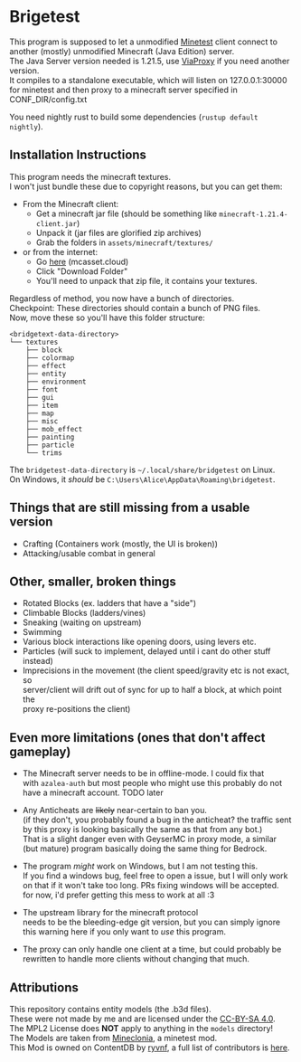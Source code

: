 # Brigetest

This program is supposed to let a unmodified [Minetest](https://github.com/minetest/minetest) client connect to  
another (mostly) unmodified Minecraft (Java Edition) server.  
The Java Server version needed is 1.21.5, use [ViaProxy](https://github.com/ViaVersion/ViaProxy) if you need another version.  
It compiles to a standalone executable, which will listen on 127.0.0.1:30000  
for minetest and then proxy to a minecraft server specified in CONF_DIR/config.txt  

You need nightly rust to build some dependencies (`rustup default nightly`).  

## Installation Instructions

This program needs the minecraft textures.  
I won't just bundle these due to copyright reasons, but you can get them:  

* From the Minecraft client:  
  * Get a minecraft jar file (should be something like `minecraft-1.21.4-client.jar`)  
  * Unpack it (jar files are glorified zip archives)  
  * Grab the folders in `assets/minecraft/textures/`  
* or from the internet:  
  * Go [here](https://mcasset.cloud/1.21.5/assets/minecraft/textures) (mcasset.cloud)  
  * Click "Download Folder"  
  * You'll need to unpack that zip file, it contains your textures.  

Regardless of method, you now have a bunch of directories.  
Checkpoint: These directories should contain a bunch of PNG files.  
Now, move these so you'll have this folder structure:

```text
<bridgetext-data-directory>
└── textures
    ├── block
    ├── colormap
    ├── effect
    ├── entity
    ├── environment
    ├── font
    ├── gui
    ├── item
    ├── map
    ├── misc
    ├── mob_effect
    ├── painting
    ├── particle
    └── trims
```

The `bridgetest-data-directory` is `~/.local/share/bridgetest` on Linux.  
On Windows, it *should* be `C:\Users\Alice\AppData\Roaming\bridgetest`.  

## Things that are still missing from a usable version

* Crafting (Containers work (mostly, the UI is broken))  
* Attacking/usable combat in general  

## Other, smaller, broken things

* Rotated Blocks (ex. ladders that have a "side")  
* Climbable Blocks (ladders/vines)  
* Sneaking (waiting on upstream)  
* Swimming  
* Various block interactions like opening doors, using levers etc.  
* Particles (will suck to implement, delayed until i cant do other stuff instead)  
* Imprecisions in the movement (the client speed/gravity etc is not exact, so  
  server/client will drift out of sync for up to half a block, at which point the  
  proxy re-positions the client)

## Even more limitations (ones that don't affect gameplay)

* The Minecraft server needs to be in offline-mode. I could fix that  
  with `azalea-auth` but most people who might use this probably do not  
  have a minecraft account. TODO later  

* Any Anticheats are ~~likely~~ near-certain to ban you.  
  (if they don't, you probably found a bug in the anticheat? the traffic sent  
  by this proxy is looking basically the same as that from any bot.)  
  That is a slight danger even with GeyserMC in proxy mode, a similar  
  (but mature) program basically doing the same thing for Bedrock.  

* The program *might* work on Windows, but I am not testing this.  
  If you find a windows bug, feel free to open a issue, but I will only work  
  on that if it won't take too long. PRs fixing windows will be accepted.  
  for now, i'd prefer getting this mess to work at all :3  

* The upstream library for the minecraft protocol  
  needs to be the bleeding-edge git version, but you can simply ignore  
  this warning here if you only want to *use* this program.  

* The proxy can only handle one client at a time, but could probably be  
  rewritten to handle more clients without changing that much.  

## Attributions

This repository contains entity models (the .b3d files).  
These were not made by me and are licensed under the [CC-BY-SA 4.0](https://creativecommons.org/licenses/by-sa/4.0/legalcode.en).  
The MPL2 License does __NOT__ apply to anything in the `models` directory!  
The Models are taken from [Mineclonia](https://content.minetest.net/packages/ryvnf/mineclonia/), a minetest mod.  
This Mod is owned on ContentDB by [ryvnf](https://content.minetest.net/users/ryvnf/), a full list of contributors is [here](https://codeberg.org/mineclonia/mineclonia/src/branch/main/CREDITS.md).  
